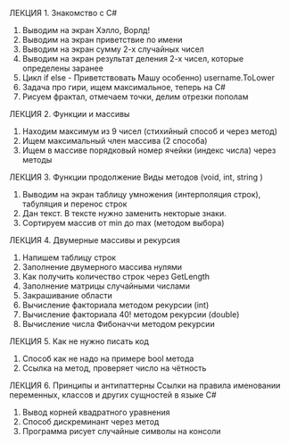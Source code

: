 
ЛЕКЦИЯ 1. Знакомство с С#
1.	Выводим на экран Хэлло, Ворлд!
2.	Выводим на экран приветствие по имени
3.	Выводим на экран сумму 2-х случайных чисел
4.	Выводим на экран результат деления 2-х чисел, которые определены заранее
5.	Цикл if else - Приветствовать Машу особенно) username.ToLower
6.	Задача про гири, ищем максимальное, теперь на С#
7.	Рисуем фрактал, отмечаем точки, делим отрезки пополам

ЛЕКЦИЯ 2. Функции и массивы
1.	Находим максимум из 9 чисел (стихийный способ и через метод)
2.	Ищем максимальный член массива (2 способа)
3.	Ищем в массиве порядковый номер ячейки (индекс числа) через методы

ЛЕКЦИЯ 3. Функции продолжение
Виды методов (void, int, string )
1. Выводим на экран таблицу умножения (интерполяция строк), табуляция и перенос строк
2. Дан текст. В тексте нужно заменить некторые знаки.
3. Сортируем массив от min до max (методом выбора)

ЛЕКЦИЯ 4.  Двумерные массивы и рекурсия
1. Напишем таблицу строк
2. Заполнение двумерного массива нулями
3. Как получить количество строк через GetLength
4. Заполнение матрицы случайными числами
5. Закрашивание области
6. Вычисление факториала методом рекурсии (int)
7. Вычисление факториала 40! методом рекурсии (double)
8. Вычисление числа Фибоначчи методом рекурсии

ЛЕКЦИЯ 5. Как не нужно писать код
1. Способ как не надо на примере bool метода
2. Ссылка на метод, проверяет число на чётность

ЛЕКЦИЯ 6. Принципы и антипаттерны
Ссылки на правила именовании переменных, классов и других сущностей в языке С# 
1. Вывод корней квадратного уравнения
2. Способ дискреминант через метод
3. Программа рисует случайные символы на консоли